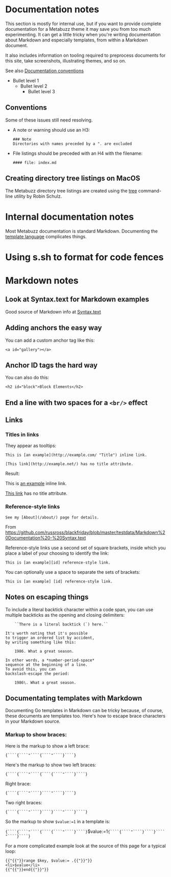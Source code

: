 # Documentation notes

This section is mostly for internal use, but if you want
to provide complete documentation for a Metabuzz theme it 
may save you from too much experimenting. It can get a 
little tricky when you're writing documentation about Markdown
and especially templates, from within a Markdown document.

It also includes information on tooling required to preprocess
documents for this site, take screenshots, illustrating themes,
and so on.

See also [Documentation conventions](documentation-conventions.html)


* Bullet level 1
  + Bullet level 2
    - Bullet level 3

## Conventions

Some of these issues still need resolving.
* A note or warning should use an H3:

  ```
  ### Note
  Directories with names preceded by a ". are excluded
  ```
  
* File listings should be preceded with an H4 with the filename:

  ```
  #### file: index.md
  ```

## Creating directory tree listings on MacOS

The Metabuzz directory tree listings are created using the [tree](https://rschu.me/list-a-directory-with-tree-command-on-mac-os-x-3b2d4c4a4827) command-line utility by Robin Schulz.

# Internal documentation notes

Most Metabuzz documentation is standard Markdown. Documenting the [template language](glossary.html#template-language) complicates things.


# Using s.sh to format for code fences


# Markdown notes

## Look at Syntax.text for Markdown examples

Good source of Markdown info at [Syntax.text](https://github.com/russross/blackfriday/blob/master/testdata/Markdown%20Documentation%20-%20Syntax.text)

## Adding anchors the easy way

You can add a custom anchor tag like this:

```
<a id="gallery"></a>
```

## Anchor ID tags the hard way

You can also do this:

```
<h2 id="block">Block Elements</h2>
```

## End a line with two spaces for a `<br/>` effect

## Links

### Titles in links

They appear as tooltips:

```
This is [an example](http://example.com/ "Title") inline link.

[This link](http://example.net/) has no title attribute.
```

Result:

This is [an example](http://example.com/ "Title") inline link.

[This link](http://example.net/) has no title attribute.

### Reference-style links

```
See my [About](/about/) page for details.
```

From https://github.com/russross/blackfriday/blob/master/testdata/Markdown%20Documentation%20-%20Syntax.text 

Reference-style links use a second set of square brackets, inside
which you place a label of your choosing to identify the link:

```
This is [an example][id] reference-style link.
```

You can optionally use a space to separate the sets of brackets:

```
This is [an example] [id] reference-style link.
```

## Notes on escaping things

To include a literal backtick character within a code span, you can use
multiple backticks as the opening and closing delimiters:

```
    ``There is a literal backtick (`) here.``
```


```
It's worth noting that it's possible 
to trigger an ordered list by accident, 
by writing something like this:

    1986. What a great season.

In other words, a *number-period-space* 
sequence at the beginning of a line. 
To avoid this, you can 
backslash-escape the period:

    1986\. What a great season.
```

## Documentating templates with Markdown

Documenting Go templates in Markdown can be tricky because,
of course, these documents are templates too. Here's
how to escape brace characters in your Markdown source.

### Markup to show braces:

Here is the markup to show a left brace:

``{````{````"````{````"````}````}``

Here's the markup to show two left braces:

``{````{````"````{````{````"````}````}``


Right brace:

``{````{````"````}````"````}````}``

Two right braces:

``{````{````"````}````}````"````}````}``


So the markup to show `$value:=1` in a template is:


``{````{````"````{````{````"````}````}``$value:=1``{````{````"````}````}````"````}````}`` 



For a more complicated example look at the source
of this page for a typical loop:

```
{{"{{"}}range $key, $value:= .{{"}}"}}
<li>$value</li>
{{"{{"}}end{{"}}"}}

```

